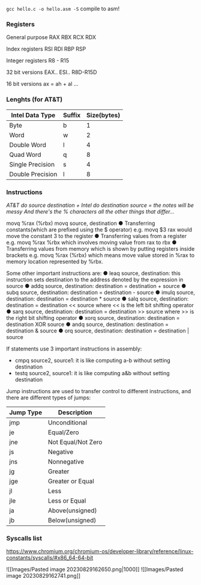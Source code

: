 
`gcc hello.c -o hello.asm -S` compile to asm!


### Registers

General purpose
RAX
RBX
RCX
RDX

Index registers
RSI
RDI
RBP
RSP

Integer registers
R8 - R15

32 bit versions
EAX.. ESI..
R8D-R15D

16 bit versions
ax = ah + al
...

### Lenghts (for AT&T)

| Intel Data Type  | Suffix | Size(bytes) |
| ---------------- | ------ | ----------- |
| Byte             | b      | 1           |
| Word             | w      | 2           |
| Double Word      | l      | 4           |
| Quad Word        | q      | 8           |
| Single Precision | s      | 4           |
| Double Precision | l      | 8           |

### Instructions

*AT&T do source destination + Intel do destination source = the notes will be messy
And there's the % characters all the other things that differ...*

movq %rax (%rbx)
movq source, destination
● Transferring constants(which are prefixed using the $ operator) e.g. movq $3 rax would
move the constant 3 to the register
● Transferring values from a register e.g. movq %rax %rbx which involves moving value from
rax to rbx
● Transferring values from memory which is shown by putting registers inside brackets e.g.
movq %rax (%rbx) which means move value stored in %rax to memory location
represented by %rbx.

Some other important instructions are:
● leaq source, destination: this instruction sets destination to the address denoted by the
expression in source
● addq source, destination: destination = destination + source
● subq source, destination: destination = destination - source
● imulq source, destination: destination = destination * source
● salq source, destination: destination = destination &lt;&lt; source where &lt;&lt; is the left bit shifting
operator
● sarq source, destination: destination = destination &gt;&gt; source where &gt;&gt; is the right bit
shifting operator
● xorq source, destination: destination = destination XOR source
● andq source, destination: destination = destination &amp; source
● orq source, destination: destination = destination | source

If statements use 3 important instructions in assembly:
- cmpq source2, source1: it is like computing a-b without setting destination
- testq source2, source1: it is like computing a&b without setting destination

Jump instructions are used to transfer control to different instructions, and there are different types of jumps:

| Jump Type | Description        |
| --------- | ------------------ |
| jmp       | Unconditional      |
| je        | Equal/Zero         |
| jne       | Not Equal/Not Zero |
| js        | Negative           |
| jns       | Nonnegative        |
| jg        | Greater            |
| jge       | Greater or Equal   |
| jl        | Less               |
| jle       | Less or Equal      |
| ja        | Above(unsigned)    |
| jb        | Below(unsigned)    |


### Syscalls list

https://www.chromium.org/chromium-os/developer-library/reference/linux-constants/syscalls/#x86_64-64-bit




![[Images/Pasted image 20230829162650.png|1000]]
![[Images/Pasted image 20230829162741.png]]
